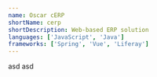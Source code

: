 ```yaml
---
name: Oscar cERP
shortName: cerp
shortDescription: Web-based ERP solution
languages: ['JavaScript', 'Java']
frameworks: ['Spring', 'Vue', 'Liferay']
---
```

asd asd